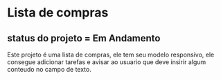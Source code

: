 # Lista de compras 

## status do projeto = Em Andamento

Este projeto é uma lista de compras, ele tem seu modelo responsivo, ele consegue adicionar tarefas e avisar ao usuario que deve insirir algum conteudo no campo de texto.
